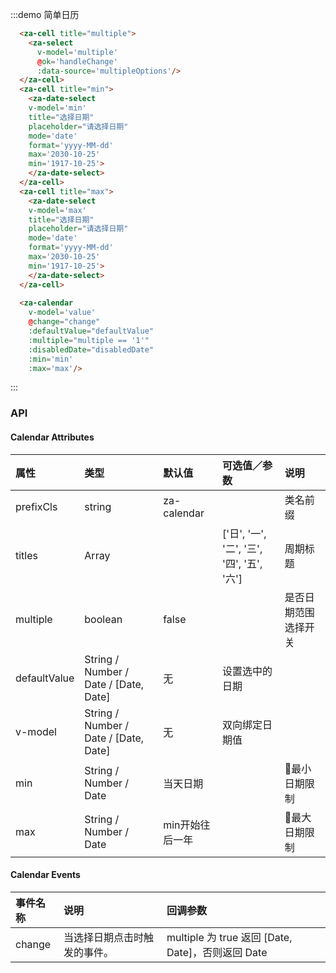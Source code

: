 <script>
export default {
  data() {
    return {
      min: "2018-05-06",
      max: "2018-10-02",
      value: '2018-05-08',
      defaultValue: ["2018-05-07", "2018-06-08"],
      multiple: 1,
      multipleOptions: [
        { value: '1', label: "true" },
        { value: '0', label: "false" }
      ]
    }
  },
  methods: {
    change(date) {
      console.log('change:' + date);
    },
    handleChange(val) {
      this.multiple = val.value;
    },
    disabledDate(date) {
      return false;
    }
  },
  watch: {
    value(val) {
      console.log('watch:' + val);
    }
  }
};
</script>

:::demo 简单日历
```html
  <za-cell title="multiple">
    <za-select
      v-model='multiple'
      @ok='handleChange'
      :data-source='multipleOptions'/>
  </za-cell>
  <za-cell title="min">
    <za-date-select
    v-model='min'
    title="选择日期"
    placeholder="请选择日期"
    mode='date'
    format='yyyy-MM-dd'
    max='2030-10-25'
    min='1917-10-25'>
    </za-date-select>
  </za-cell>
  <za-cell title="max">
    <za-date-select
    v-model='max'
    title="选择日期"
    placeholder="请选择日期"
    mode='date'
    format='yyyy-MM-dd'
    max='2030-10-25'
    min='1917-10-25'>
    </za-date-select>
  </za-cell>
  
  <za-calendar
    v-model='value'
    @change="change"
    :defaultValue="defaultValue"
    :multiple="multiple == '1'"
    :disabledDate="disabledDate" 
    :min='min'
    :max='max'/>
```
:::

### API

#### Calendar Attributes

| 属性 | 类型 | 默认值 | 可选值／参数 | 说明 |
| :--- | :--- | :--- | :--- | :--- |
| prefixCls | string | za-calendar | | 类名前缀 |
| titles | Array | | ['日', '一', '二', '三', '四', '五', '六'] | 周期标题 |
| multiple | boolean | false |  | 是否日期范围选择开关 |
| defaultValue | String / Number / Date / [Date, Date] | 无 | 设置选中的日期 |
| v-model | String / Number / Date / [Date, Date] | 无 | 双向绑定日期值 |
| min | String / Number / Date | 当天日期 |  | 最小日期限制 |
| max | String / Number / Date | min开始往后一年 |  | 最大日期限制 |

#### Calendar Events
| 事件名称 | 说明 | 回调参数 |
| :--- | :--- | :--- |
| change | 当选择日期点击时触发的事件。| multiple 为 true 返回 [Date, Date]，否则返回 Date |

